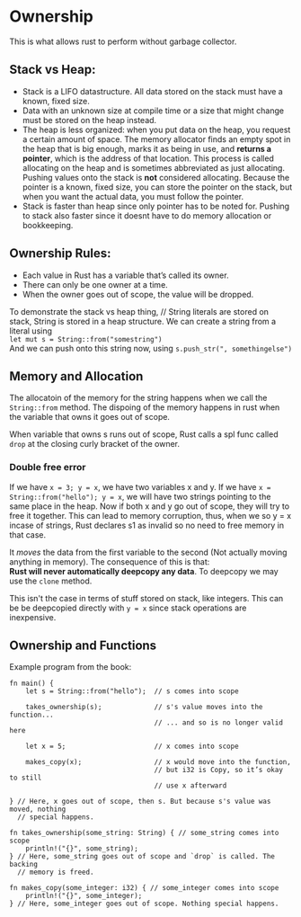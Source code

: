 # Ownership

This is what allows rust to perform without garbage collector.

## Stack vs Heap:

- Stack is a LIFO datastructure. All data stored on the stack must have a known, fixed size.
- Data with an unknown size at compile time or a size that might change must be stored on the heap instead.
- The heap is less organized: when you put data on the heap, you request a certain amount of space. The memory allocator finds an empty spot in the heap that is big enough, marks it as being in use, and **returns a pointer**, which is the address of that location. This process is called allocating on the heap and is sometimes abbreviated as just allocating. Pushing values onto the stack is **not** considered allocating. Because the pointer is a known, fixed size, you can store the pointer on the stack, but when you want the actual data, you must follow the pointer.
- Stack is faster than heap since only pointer has to be noted for. Pushing to stack also faster since it doesnt have to do memory allocation or bookkeeping.

## Ownership Rules:

- Each value in Rust has a variable that’s called its owner.
- There can only be one owner at a time.
- When the owner goes out of scope, the value will be dropped.

To demonstrate the stack vs heap thing,
// String literals are stored on stack, String is stored in a heap structure.
We can create a string from a literal using  
`let mut s = String::from("somestring")`  
And we can push onto this string now, using `s.push_str(", somethingelse")`

## Memory and Allocation

The allocatoin of the memory for the string happens when we call the `String::from` method. The dispoing of the memory happens in rust when the variable that owns it goes out of scope.

When variable that owns s runs out of scope, Rust calls a spl func called `drop` at the closing curly bracket of the owner.

### Double free error

If we have `x = 3; y = x`, we have two variables x and y. If we have `x = String::from("hello"); y = x`, we will have two strings pointing to the same place in the heap. Now if both x and y go out of scope, they will try to free it together. This can lead to memory corruption, thus, when we so y = x incase of strings, Rust declares s1 as invalid so no need to free memory in that case.

It _moves_ the data from the first variable to the second (Not actually moving anything in memory). The consequence of this is that:  
**Rust will never automatically deepcopy any data**.
To deepcopy we may use the `clone` method.

This isn't the case in terms of stuff stored on stack, like integers. This can be be deepcopied directly with `y = x` since stack operations are inexpensive.

## Ownership and Functions

Example program from the book:

```
fn main() {
    let s = String::from("hello");  // s comes into scope

    takes_ownership(s);             // s's value moves into the function...
                                    // ... and so is no longer valid here

    let x = 5;                      // x comes into scope

    makes_copy(x);                  // x would move into the function,
                                    // but i32 is Copy, so it’s okay to still
                                    // use x afterward

} // Here, x goes out of scope, then s. But because s's value was moved, nothing
  // special happens.

fn takes_ownership(some_string: String) { // some_string comes into scope
    println!("{}", some_string);
} // Here, some_string goes out of scope and `drop` is called. The backing
  // memory is freed.

fn makes_copy(some_integer: i32) { // some_integer comes into scope
    println!("{}", some_integer);
} // Here, some_integer goes out of scope. Nothing special happens.
```
